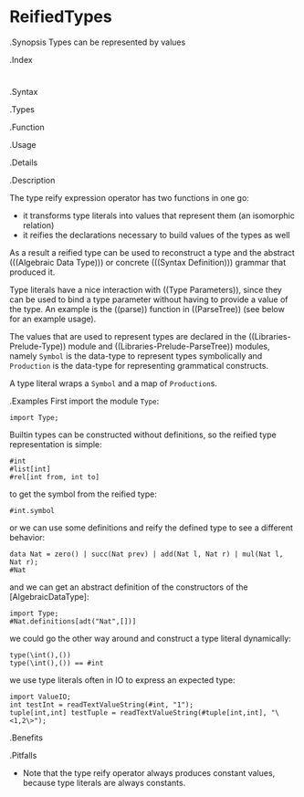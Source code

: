 # ReifiedTypes

.Synopsis
Types can be represented by values

.Index
#

.Syntax

.Types

.Function
       
.Usage

.Details

.Description

The type reify expression operator has two functions in one go:

*  it transforms type literals into values that represent them (an isomorphic relation)
*  it reifies the declarations necessary to build values of the types as well

As a result a reified type can be used to reconstruct a type and the abstract (((Algebraic Data Type))) or concrete (((Syntax Definition))) grammar that produced it. 


Type literals have a nice interaction with ((Type Parameters)), since they can be used to bind a type parameter without having to provide a value of the type. An example is the ((parse)) function in ((ParseTree)) (see below for an example usage).

The values that are used to represent types are declared in the ((Libraries-Prelude-Type)) module and ((Libraries-Prelude-ParseTree)) modules, namely `Symbol` is the data-type to represent types symbolically and `Production` is the data-type for representing grammatical constructs. 

A type literal wraps a `Symbol` and a map of `Production`s.

.Examples
First import the module `Type`:
```rascal-shell
import Type;
```
Builtin types can be constructed without definitions, so the reified type representation is simple:
```rascal-shell,continue
#int
#list[int]
#rel[int from, int to]
```
to get the symbol from the reified type:
```rascal-shell,continue
#int.symbol
```
or we can use some definitions and reify the defined type to see a different behavior:
```rascal-shell,continue
data Nat = zero() | succ(Nat prev) | add(Nat l, Nat r) | mul(Nat l, Nat r);
#Nat
```
and we can get an abstract definition of the constructors of the [AlgebraicDataType]:
```rascal-shell,continue
import Type;
#Nat.definitions[adt("Nat",[])]
```
we could go the other way around and construct a type literal dynamically:
```rascal-shell,continue
type(\int(),())
type(\int(),()) == #int
```
we use type literals often in IO to express an expected type:
```rascal-shell,continue
import ValueIO;
int testInt = readTextValueString(#int, "1");
tuple[int,int] testTuple = readTextValueString(#tuple[int,int], "\<1,2\>");
```



.Benefits

.Pitfalls

*  Note that the type reify operator always produces constant values, because type literals are always constants.

